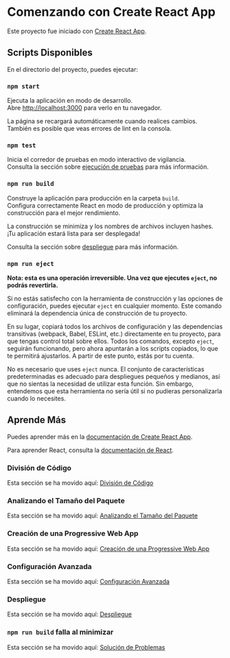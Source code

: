 # Comenzando con Create React App

Este proyecto fue iniciado con [Create React App](https://github.com/facebook/create-react-app).

## Scripts Disponibles

En el directorio del proyecto, puedes ejecutar:

### `npm start`

Ejecuta la aplicación en modo de desarrollo.  
Abre [http://localhost:3000](http://localhost:3000) para verlo en tu navegador.

La página se recargará automáticamente cuando realices cambios.  
También es posible que veas errores de lint en la consola.

### `npm test`

Inicia el corredor de pruebas en modo interactivo de vigilancia.  
Consulta la sección sobre [ejecución de pruebas](https://facebook.github.io/create-react-app/docs/running-tests) para más información.

### `npm run build`

Construye la aplicación para producción en la carpeta `build`.  
Configura correctamente React en modo de producción y optimiza la construcción para el mejor rendimiento.

La construcción se minimiza y los nombres de archivos incluyen hashes.  
¡Tu aplicación estará lista para ser desplegada!

Consulta la sección sobre [despliegue](https://facebook.github.io/create-react-app/docs/deployment) para más información.

### `npm run eject`

**Nota: esta es una operación irreversible. Una vez que ejecutes `eject`, no podrás revertirla.**

Si no estás satisfecho con la herramienta de construcción y las opciones de configuración, puedes ejecutar `eject` en cualquier momento. Este comando eliminará la dependencia única de construcción de tu proyecto.

En su lugar, copiará todos los archivos de configuración y las dependencias transitivas (webpack, Babel, ESLint, etc.) directamente en tu proyecto, para que tengas control total sobre ellos. Todos los comandos, excepto `eject`, seguirán funcionando, pero ahora apuntarán a los scripts copiados, lo que te permitirá ajustarlos. A partir de este punto, estás por tu cuenta.

No es necesario que uses `eject` nunca. El conjunto de características predeterminadas es adecuado para despliegues pequeños y medianos, así que no sientas la necesidad de utilizar esta función. Sin embargo, entendemos que esta herramienta no sería útil si no pudieras personalizarla cuando lo necesites.

## Aprende Más

Puedes aprender más en la [documentación de Create React App](https://facebook.github.io/create-react-app/docs/getting-started).

Para aprender React, consulta la [documentación de React](https://reactjs.org/).

### División de Código

Esta sección se ha movido aquí: [División de Código](https://facebook.github.io/create-react-app/docs/code-splitting)

### Analizando el Tamaño del Paquete

Esta sección se ha movido aquí: [Analizando el Tamaño del Paquete](https://facebook.github.io/create-react-app/docs/analyzing-the-bundle-size)

### Creación de una Progressive Web App

Esta sección se ha movido aquí: [Creación de una Progressive Web App](https://facebook.github.io/create-react-app/docs/making-a-progressive-web-app)

### Configuración Avanzada

Esta sección se ha movido aquí: [Configuración Avanzada](https://facebook.github.io/create-react-app/docs/advanced-configuration)

### Despliegue

Esta sección se ha movido aquí: [Despliegue](https://facebook.github.io/create-react-app/docs/deployment)

### `npm run build` falla al minimizar

Esta sección se ha movido aquí: [Solución de Problemas](https://facebook.github.io/create-react-app/docs/troubleshooting#npm-run-build-fails-to-minify)
